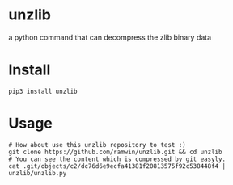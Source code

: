# unzlib
a python command that can decompress the zlib binary data

# Install
```
pip3 install unzlib
```

# Usage
```
# How about use this unzlib repository to test :)
git clone https://github.com/ramwin/unzlib.git && cd unzlib
# You can see the content which is compressed by git easyly.
cat .git/objects/c2/dc76d6e9ecfa41381f20813575f92c538448f4 | unzlib/unzlib.py
```
